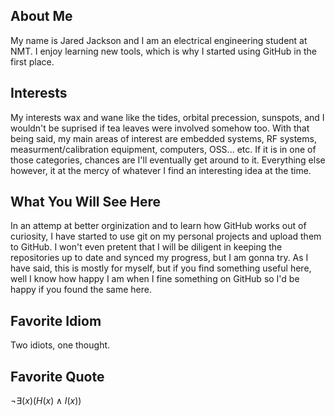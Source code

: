 ## About Me
My name is Jared Jackson and I am an electrical engineering student at NMT. I enjoy learning new tools, which is why I started using GitHub in the first place.

## Interests
My interests wax and wane like the tides, orbital precession, sunspots, and I wouldn't be suprised if tea leaves were involved somehow too. With that being said, my main areas of interest are embedded systems, RF systems, measurment/calibration equipment, computers, OSS... etc. If it is in one of those categories, chances are I'll eventually get around to it. Everything else however, it at the mercy of whatever I find an interesting idea at the time.

## What You Will See Here
In an attemp at better orginization and to learn how GitHub works out of curiosity, I have started to use git on my personal projects and upload them to GitHub. I won't even pretent that I will be diligent in keeping the repositories up to date and synced my progress, but I am gonna try. As I have said, this is mostly for myself, but if you find something useful here, well I know how happy I am when I fine something on GitHub so I'd be happy if you found the same here.

## Favorite Idiom
Two idiots, one thought.

## Favorite Quote
$\neg\exists(x)(H(x)\land I(x))$

